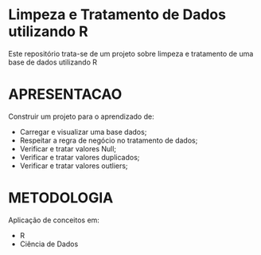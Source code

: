 # Limpeza e Tratamento de Dados utilizando R
Este repositório trata-se de um projeto sobre limpeza e tratamento de uma base de dados utilizando R

# APRESENTACAO
Construir um projeto para o aprendizado de:
- Carregar e visualizar uma base dados;
- Respeitar a regra de negócio no tratamento de dados;
- Verificar e tratar valores Null;
- Verificar e tratar valores duplicados;
- Verificar e tratar valores outliers; 

# METODOLOGIA
Aplicação de conceitos em:
- R
- Ciência de Dados
